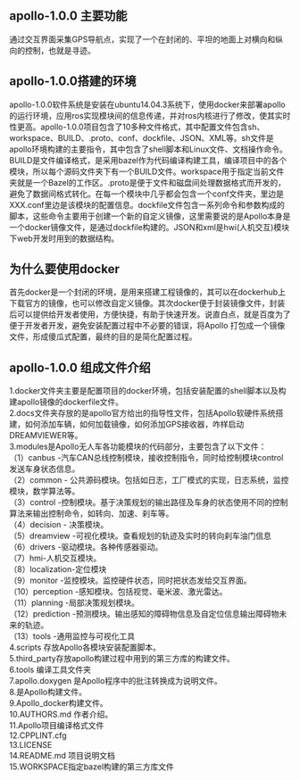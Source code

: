## apollo-1.0.0 主要功能
通过交互界面采集GPS导航点，实现了一个在封闭的、平坦的地面上对横向和纵向的控制，也就是寻迹。
## apollo-1.0.0搭建的环境
apollo-1.0.0软件系统是安装在ubuntu14.04.3系统下，使用docker来部署apollo的运行环境，应用ros实现模块间的信息传递，并对ros内核进行了修改，使其实时性更高。apollo-1.0.0项目包含了10多种文件格式，其中配置文件包含sh、workspace、BUILD、.proto、conf、dockfile、JSON、XML等。sh文件是apollo环境构建的主要指令，其中包含了shell脚本和Linux文件、文档操作命令。BUILD是文件编译格式，是采用bazel作为代码编译构建工具，编译项目中的各个模块，所以每个源码文件夹下有一个BUILD文件。workspace用于指定当前文件夹就是一个Bazel的工作区。.proto是便于文件和磁盘间处理数据格式而开发的，避免了数据间格式转化。在每一个模块中几乎都会包含一个conf文件夹，里边是XXX.conf里边是该模块的配置信息。dockfile文件包含一系列命令和参数构成的脚本，这些命令主要用于创建一个新的自定义镜像，这里需要说的是Apollo本身是一个docker镜像文件，是通过dockfile构建的。JSON和xml是hwi(人机交互)模块下web开发时用到的数据结构。
## 为什么要使用docker
首先docker是一个封闭的环境，是用来搭建工程镜像的，其可以在dockerhub上下载官方的镜像，也可以修改自定义镜像。其次docker便于封装镜像文件，封装后可以提供给开发者使用，方便快捷，有助于快速开发。说直白点，就是百度为了便于开发者开发，避免安装配置过程中不必要的错误，将Apollo 打包成一个镜像文件，形成傻瓜式配置，最终的目的是简化配置过程。
## apollo-1.0.0 组成文件介绍
1.docker文件夹主要是配置项目的docker环境，包括安装配置的shell脚本以及构建apollo镜像的dockerfile文件。     
2.docs文件夹存放的是apollo官方给出的指导性文件，包括Apollo软硬件系统搭建，如何添加车辆，如何加载镜像，如何添加GPS接收器，咋样启动DREAMVIEWER等。  
3.modules是Apollo无人车各功能模块的代码部分，主要包含了以下文件：  
（1）canbus -汽车CAN总线控制模块，接收控制指令，同时给控制模块control发送车身状态信息。  
（2）common - 公共源码模块。包括如日志，工厂模式的实现，日志系统，监控模块，数学算法等。  
（3）control -控制模块。基于决策规划的输出路径及车身的状态使用不同的控制算法来输出控制命令，如转向、加速、刹车等。  
（4）decision - 决策模块。  
（5）dreamview -可视化模块。查看规划的轨迹及实时的转向刹车油门信息  
（6）drivers -驱动模块。各种传感器驱动。  
（7）hmi-人机交互模块。  
（8）localization-定位模块  
（9）monitor -监控模块。监控硬件状态，同时把状态发给交互界面。  
（10）perception -感知模块。包括视觉、毫米波、激光雷达。  
（11）planning    -局部决策规划模块。  
（12）prediction  -预测模块。输出感知的障碍物信息及自定位信息输出障碍物未来的轨迹。  
（13）tools       -通用监控与可视化工具  
4.scripts 存放Apollo各模块安装配置脚本。  
5.third_party存放apollo构建过程中用到的第三方库的构建文件。  
6.tools 编译工具文件夹  
7.apollo.doxygen 是Apollo程序中的批注转换成为说明文件。  
8.是Apollo构建文件。  
9.Apollo_docker构建文件。  
10.AUTHORS.md 作者介绍。  
11.Apollo项目编译格式文件  
12.CPPLINT.cfg  
13.LICENSE  
14.README.md 项目说明文档  
15.WORKSPACE指定bazel构建的第三方库文件  

